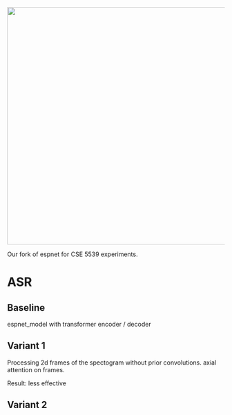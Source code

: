 <div align="left"><img src="doc/image/espnet_logo1.png" width="550"/></div>

Our fork of espnet for CSE 5539 experiments.

# ASR

## Baseline

espnet_model with transformer encoder / decoder

## Variant 1

Processing 2d frames of the spectogram without prior convolutions. axial
attention on frames.

Result: less effective

## Variant 2

